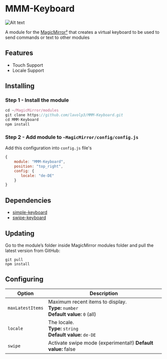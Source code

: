 # MMM-Keyboard

![Alt text](/img/readme/example.png "A preview of the MMM-Bring module.")

A module for the [MagicMirror²](https://github.com/MichMich/MagicMirror/) that creates a virtual keyboard to be used to send commands or text to other modules

## Features
 * Touch Support
 * Locale Support

## Installing

### Step 1 - Install the module
```javascript
cd ~/MagicMirror/modules
git clone https://github.com/lavolp3/MMM-Keyboard.git
cd MMM-Keyboard
npm install
```

### Step 2 - Add module to `~MagicMirror/config/config.js`
Add this configuration into `config.js` file's
```javascript
{
    module: "MMM-Keyboard",
    position: "top_right",
    config: {
       locale: "de-DE"
    }
}
```

## Dependencies

* [simple-keyboard](https://www.npmjs.com/package/simple-keyboard)
* [swipe-keyboard](https://www.npmjs.com/package/swipe-keyboard)

## Updating
Go to the module’s folder inside MagicMirror modules folder and pull the latest version from GitHub:
```
git pull
npm install
```
## Configuring


| Option               | Description
|--------------------- |-----------
| `maxLatestItems`     | Maximum recent items to display. <br>**Type:** `number` <br> **Default value:** `0` (all)
| `locale`             | The locale. <br>**Type:** `string` <br> **Default value:** `de-DE`
| `swipe`              | Activate swipe mode (experimental!) **Default value:** false
